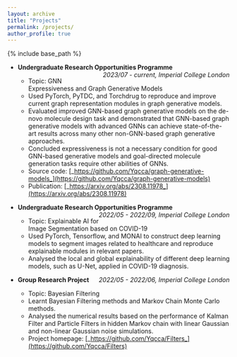 ```yaml
---
layout: archive
title: "Projects"
permalink: /projects/
author_profile: true
---
```


{% include base_path %}
* <p style="text-align:left;"><b>Undergraduate Research Opportunities Programme</b><span style="float:right;"><i>2023/07 - current, Imperial College London</i></span></p>

  * Topic: GNN Expressiveness and Graph Generative Models
  * Used PyTorch, PyTDC, and Torchdrug to reproduce and improve current graph representation modules in graph generative models.
  * Evaluated improved GNN-based graph generative models on the de-novo molecule design task and demonstrated that GNN-based graph generative models with advanced GNNs can achieve state-of-the-art results across many other non-GNN-based graph generative approaches.
  * Concluded expressiveness is not a necessary condition for good GNN-based generative models and goal-directed molecule generation tasks require other abilities of GNNs.
  * Source code: [_https://github.com/Yqcca/graph-generative-models_](https://github.com/Yqcca/graph-generative-models)
  * Publication: [_https://arxiv.org/abs/2308.11978_](https://arxiv.org/abs/2308.11978)


* <p style="text-align:left;"><b>Undergraduate Research Opportunities Programme</b><span style="float:right;"><i>2022/05 - 2022/09, Imperial College London</i></span></p>

  * Topic: Explainable AI for Image Segmentation based on COVID-19
  * Used PyTorch, Tensorflow, and MONAI to construct deep learning models to segment images related to healthcare and reproduce explainable modules in relevant papers.
  * Analysed the local and global explainability of different deep learning models, such as U-Net, applied in COVID-19 diagnosis.
  

* <p style="text-align:left;"><b>Group Research Project</b><span style="float:right;"><i>2022/05 - 2022/06, Imperial College London</i></span></p>
  
  * Topic: Bayesian Filtering
  * Learnt Bayesian Filtering methods and Markov Chain Monte Carlo methods.
  * Analysed the numerical results based on the performance of Kalman Filter and Particle Filters in hidden Markov chain with linear Gaussian and non-linear Gaussian noise simulations.
  * Project homepage: [_https://github.com/Yqcca/Filters_](https://github.com/Yqcca/Filters)